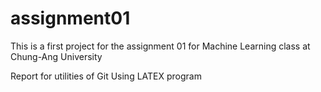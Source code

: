 # assignment01
This is a first project for the assignment 01 for Machine Learning class at Chung-Ang University 

Report for utilities of Git
Using LATEX program 
